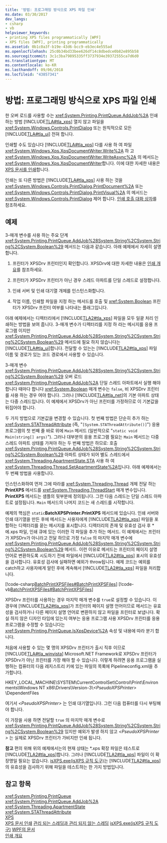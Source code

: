```yaml
---
title: '방법: 프로그래밍 방식으로 XPS 파일 인쇄'
ms.date: 03/30/2017
dev_langs:
- csharp
- vb
helpviewer_keywords:
- printing XPS files programmatically [WPF]
- XPS files [WPF], printing programmatically
ms.assetid: 0b1c0a3f-b19e-43d6-bcc9-eb3ec4e555ad
ms.openlocfilehash: 25c0b34bd33bee626df14c8dbedce0b82e895b58
ms.sourcegitcommit: 3c1c3ba79895335ff3737934e39372555ca7d6d0
ms.translationtype: MT
ms.contentlocale: ko-KR
ms.lasthandoff: 09/06/2018
ms.locfileid: "43857341"
---
```

# <a name="how-to-programmatically-print-xps-files"></a>방법: 프로그래밍 방식으로 XPS 파일 인쇄
한 오버 로드를 사용할 수는 <xref:System.Printing.PrintQueue.AddJob%2A> 인쇄 하는 방법 [!INCLUDE[TLA#tla_xps](../../../../includes/tlasharptla-xps-md.md)] 열지 않고 파일을 <xref:System.Windows.Controls.PrintDialog> 또는 원칙적으로 모든 [!INCLUDE[TLA#tla_ui](../../../../includes/tlasharptla-ui-md.md)] 전혀 합니다.  
  
 인쇄할 수도 있습니다 [!INCLUDE[TLA#tla_xps](../../../../includes/tlasharptla-xps-md.md)] 다를 사용 하 여 파일 <xref:System.Windows.Xps.XpsDocumentWriter.Write%2A> 하 고 <xref:System.Windows.Xps.XpsDocumentWriter.WriteAsync%2A> 의 메서드는 <xref:System.Windows.Xps.XpsDocumentWriter>합니다. 이에 대한 자세한 내용은 [XPS 문서를 인쇄](https://msdn.microsoft.com/library/849555c8-0c4e-48c0-86bc-a5494c69b36c(v=vs.90))합니다.  
  
 인쇄는 또 다른 방법은 [!INCLUDE[TLA#tla_xps](../../../../includes/tlasharptla-xps-md.md)] 사용 하는 것을 <xref:System.Windows.Controls.PrintDialog.PrintDocument%2A> 또는 <xref:System.Windows.Controls.PrintDialog.PrintVisual%2A> 의 메서드는 <xref:System.Windows.Controls.PrintDialog> 제어 합니다. [인쇄 호출 대화 상자](how-to-invoke-a-print-dialog.md)를 참조하세요.  
  
## <a name="example"></a>예제  
 3-매개 변수를 사용 하는 주요 단계 <xref:System.Printing.PrintQueue.AddJob%28System.String%2CSystem.String%2CSystem.Boolean%29> 메서드는 다음과 같습니다. 아래 예제에서 자세히 설명합니다.  
  
1.  프린터가 XPSDrv 프린터인지 확인합니다. XPSDrv에 대한 자세한 내용은 [인쇄 개요](printing-overview.md)를 참조하세요.  
  
2.  프린터가 XPSDrv 프린터가 아닌 경우 스레드 아파트를 단일 스레드로 설정합니다.  
  
3.  인쇄 서버 및 인쇄 대기열 개체를 인스턴스화합니다.  
  
4.  작업 이름, 인쇄할 파일을 지정 하는 메서드를 호출 및 <xref:System.Boolean> 프린터가 XPSDrv 프린터 여부를 나타내는 플래그입니다.  
  
 아래 예제에서는 디렉터리에서 [!INCLUDE[TLA2#tla_xps](../../../../includes/tla2sharptla-xps-md.md)] 파일을 모두 일괄 처리 인쇄하는 방법을 보여 줍니다. 3-매개 변수가 디렉터리를 지정 하 라는 메시지를 응용 프로그램 이지만 <xref:System.Printing.PrintQueue.AddJob%28System.String%2CSystem.String%2CSystem.Boolean%29> 메서드에 필요 하지 않습니다는 [!INCLUDE[TLA#tla_ui](../../../../includes/tlasharptla-ui-md.md)]합니다. 전달할 수 있는는 [!INCLUDE[TLA2#tla_xps](../../../../includes/tla2sharptla-xps-md.md)] 파일 이름 및 경로가 있는 코드 경로에서 사용할 수 있습니다.  
  
 3-매개 변수 <xref:System.Printing.PrintQueue.AddJob%28System.String%2CSystem.String%2CSystem.Boolean%29> 오버 로드 <xref:System.Printing.PrintQueue.AddJob%2A> 단일 스레드 아파트에서 실행 해야 합니다 때마다 합니다 <xref:System.Boolean> 매개 변수는 `false`, 비 XPSDrv 프린터를 사용 하는 경우 여야 합니다. 그러나 [!INCLUDE[TLA#tla_net](../../../../includes/tlasharptla-net-md.md)]의 기본 아파트 상태는 다중 스레드입니다. 이 예제에서 XPSDrv가 아닌 프린터를 가정하므로 이 기본값을 뒤집어야 합니다.  
  
 두 가지 방법으로 기본값을 변경할 수 있습니다. 첫 번째 방법은 단순히 추가 하는 <xref:System.STAThreadAttribute> (즉, "`[System.STAThreadAttribute()]`") 응용 프로그램의 첫 번째 줄 바로 위에 `Main` 메서드 (일반적으로 "`static void Main(string[] args)`"). 그러나 대부분의 응용 프로그램 필요는 `Main` 메서드는 다중 스레드 아파트 상태를 가져야 하는 두 번째 방법은 하므로: 호출 <xref:System.Printing.PrintQueue.AddJob%28System.String%2CSystem.String%2CSystem.Boolean%29> 아파트 상태가 되어 별도 스레드에서 <xref:System.Threading.ApartmentState.STA> 사용 하 여 <xref:System.Threading.Thread.SetApartmentState%2A>입니다. 아래 예제에서는 두 번째 방법을 사용합니다.  
  
 인스턴스화하여 먼저 그에 따라를 <xref:System.Threading.Thread> 개체 전달 하는 **PrintXPS** 메서드를 <xref:System.Threading.ThreadStart> 매개 변수입니다. **PrintXPS** 메서드는 샘플의 뒷부분에 정의됩니다. 그런 다음 스레드는 단일 스레드 아파트로 설정됩니다. `Main` 메서드의 나머지 코드는 새 스레드를 시작합니다.  
  
 예제의 핵심은 `static`**BatchXPSPrinter.PrintXPS** 메서드에 있습니다. 인쇄 서버와 인쇄 대기열을 만든 후에 메서드는 사용자에게 [!INCLUDE[TLA2#tla_xps](../../../../includes/tla2sharptla-xps-md.md)] 파일을 포함하는 디렉터리를 묻는 메시지를 표시합니다. 디렉터리의 존재 및 유효성 검사 후 \*에.xps 파일, 인쇄 큐에 있는 이러한 각 파일을 추가 하는 메서드. 이 예제에서는 프린터가 XPSDrv가 아니라고 전달 하므로 가정 `false` 의 마지막 매개 변수에 <xref:System.Printing.PrintQueue.AddJob%28System.String%2CSystem.String%2CSystem.Boolean%29> 메서드. 이런 이유로 메서드는 프린터의 페이지 설명 언어로 변환하도록 시도하기 전에 파일에서 [!INCLUDE[TLA2#tla_xps](../../../../includes/tla2sharptla-xps-md.md)] 표시의 유효성을 검사합니다. 유효성 검사에 실패하면 예외가 throw됩니다. 예제 코드는 예외를 catch하고 사용자에게 알린 후에 계속해서 [!INCLUDE[TLA2#tla_xps](../../../../includes/tla2sharptla-xps-md.md)] 파일을 처리합니다.  
  
 [!code-csharp[BatchPrintXPSFiles#BatchPrintXPSFiles](../../../../samples/snippets/csharp/VS_Snippets_Wpf/BatchPrintXPSFiles/CSharp/Program.cs#batchprintxpsfiles)]
 [!code-vb[BatchPrintXPSFiles#BatchPrintXPSFiles](../../../../samples/snippets/visualbasic/VS_Snippets_Wpf/BatchPrintXPSFiles/visualbasic/program.vb#batchprintxpsfiles)]  
  
 XPSDrv 프린터를 사용하는 경우 마지막 매개 변수를 `true`로 설정할 수 있습니다. 이 경우에 [!INCLUDE[TLA2#tla_xps](../../../../includes/tla2sharptla-xps-md.md)]가 프린터의 페이지 설명 언어이므로 메서드는 유효성을 검사하거나 다른 페이지 설명 언어로 변환하지 않고 파일을 프린터로 보냅니다. 확실 하지 않은 디자인 타임에 있는지 여부는 응용 프로그램 사용 XPSDrv 프린터를 응용 프로그램을 수정할 수 있습니다는 <xref:System.Printing.PrintQueue.IsXpsDevice%2A> 속성 및 내용에 따라 분기 합니다.  
  
 처음에 사용할 수 있는 몇 명의 XPSDrv 프린터가 출시 직후 이므로 [!INCLUDE[TLA#tla_winvista](../../../../includes/tlasharptla-winvista-md.md)] Microsoft.NET Framework로 XPSDrv 프린터가 XPSDrv가 아닌 프린터를 가장 해야 할 수 있습니다. 이렇게 하려면 응용 프로그램을 실행하는 컴퓨터의 다음 레지스트리 키에 있는 파일의 목록에 Pipelineconfig.xml을 추가합니다.  
  
 HKEY_LOCAL_MACHINE\SYSTEM\CurrentControlSet\Control\Print\Environments\Windows NT x86\Drivers\Version-3\\*\<PseudoXPSPrinter>* \DependentFiles  
  
 여기서 *\<PseudoXPSPrinter>* 는 인쇄 대기열입니다. 그런 다음 컴퓨터를 다시 부팅해야 합니다.  
  
 이 가장을 사용 하면 전달할 `true` 의 마지막 매개 변수로 <xref:System.Printing.PrintQueue.AddJob%28System.String%2CSystem.String%2CSystem.Boolean%29> 있지만 예외가 발생 하지 않고  *\<PseudoXPSPrinter >* 는 실제로 XPSDrv 프린터가 가비지만 인쇄 됩니다.  
  
 **참고** 편의 위해 위의 예제에서는의 현재 상태는 \*.xps 확장 파일은 테스트로 [!INCLUDE[TLA2#tla_xps](../../../../includes/tla2sharptla-xps-md.md)]합니다. 그러나 [!INCLUDE[TLA2#tla_xps](../../../../includes/tla2sharptla-xps-md.md)] 파일이 이 확장명일 필요는 없습니다. [isXPS.exe(isXPS 규칙 도구)](https://msdn.microsoft.com/library/bfbb433f-7ab6-417a-90f0-71443d76bcb3(v=vs.100))는 [!INCLUDE[TLA2#tla_xps](../../../../includes/tla2sharptla-xps-md.md)]의 유효성을 검사하기 위해 파일을 테스트하는 한 가지 방법입니다.  
  
## <a name="see-also"></a>참고 항목  
 <xref:System.Printing.PrintQueue>  
 <xref:System.Printing.PrintQueue.AddJob%2A>  
 <xref:System.Threading.ApartmentState>  
 <xref:System.STAThreadAttribute>  
 [XPS](https://www.microsoft.com/xps)  
 [XPS 문서 인쇄](https://msdn.microsoft.com/library/849555c8-0c4e-48c0-86bc-a5494c69b36c(v=vs.90))  
 [관리 되는 스레딩과 관리 되지 않는 스레딩](https://msdn.microsoft.com/library/db425c20-4b2f-4433-bf96-76071c7881e5(v=vs.100))  
 [isXPS.exe(isXPS 규칙 도구)](https://msdn.microsoft.com/library/bfbb433f-7ab6-417a-90f0-71443d76bcb3(v=vs.100))  
 [WPF의 문서](documents-in-wpf.md)  
 [인쇄 개요](printing-overview.md)

